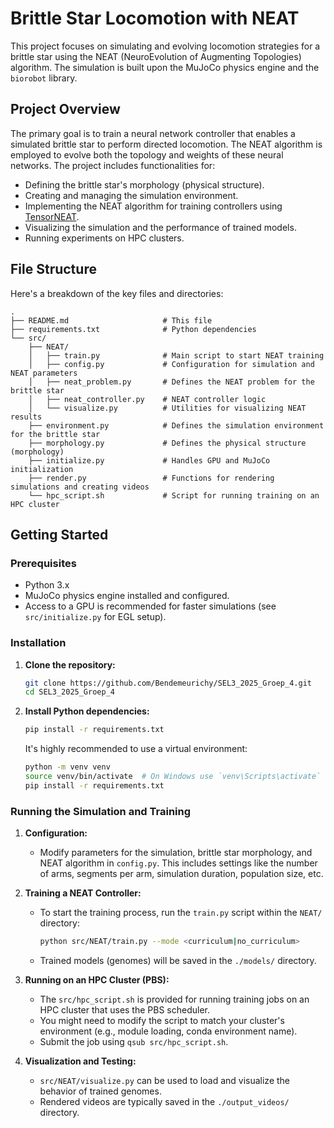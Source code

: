 # Brittle Star Locomotion with NEAT

This project focuses on simulating and evolving locomotion strategies for a brittle star using the NEAT (NeuroEvolution of Augmenting Topologies) algorithm. The simulation is built upon the MuJoCo physics engine and the `biorobot` library.

## Project Overview

The primary goal is to train a neural network controller that enables a simulated brittle star to perform directed locomotion. The NEAT algorithm is employed to evolve both the topology and weights of these neural networks. The project includes functionalities for:

*   Defining the brittle star's morphology (physical structure).
*   Creating and managing the simulation environment.
*   Implementing the NEAT algorithm for training controllers using [TensorNEAT](https://github.com/EMI-Group/tensorneat).
*   Visualizing the simulation and the performance of trained models.
*   Running experiments on HPC clusters.

## File Structure

Here's a breakdown of the key files and directories:

```
.
├── README.md                     # This file
├── requirements.txt              # Python dependencies
└── src/
    ├── NEAT/                
    │   ├── train.py              # Main script to start NEAT training
    │   ├── config.py             # Configuration for simulation and NEAT parameters
    │   ├── neat_problem.py       # Defines the NEAT problem for the brittle star
    │   ├── neat_controller.py    # NEAT controller logic
    │   └── visualize.py          # Utilities for visualizing NEAT results
    ├── environment.py            # Defines the simulation environment for the brittle star
    ├── morphology.py             # Defines the physical structure (morphology)
    ├── initialize.py             # Handles GPU and MuJoCo initialization
    ├── render.py                 # Functions for rendering simulations and creating videos
    └── hpc_script.sh             # Script for running training on an HPC cluster 
```

## Getting Started

### Prerequisites

*   Python 3.x
*   MuJoCo physics engine installed and configured.
*   Access to a GPU is recommended for faster simulations (see `src/initialize.py` for EGL setup).

### Installation

1.  **Clone the repository:**
    ```bash
    git clone https://github.com/Bendemeurichy/SEL3_2025_Groep_4.git
    cd SEL3_2025_Groep_4
    ```

2.  **Install Python dependencies:**
    ```bash
    pip install -r requirements.txt
    ```
    It's highly recommended to use a virtual environment:
    ```bash
    python -m venv venv
    source venv/bin/activate  # On Windows use `venv\Scripts\activate`
    pip install -r requirements.txt
    ```

### Running the Simulation and Training

1.  **Configuration:**
    *   Modify parameters for the simulation, brittle star morphology, and NEAT algorithm in `config.py`. This includes settings like the number of arms, segments per arm, simulation duration, population size, etc.

2.  **Training a NEAT Controller:**
    *   To start the training process, run the `train.py` script within the `NEAT/` directory:
        ```bash
        python src/NEAT/train.py --mode <curriculum|no_curriculum> 
        ```
    *   Trained models (genomes) will be saved in the `./models/` directory.

3.  **Running on an HPC Cluster (PBS):**
    *   The `src/hpc_script.sh` is provided for running training jobs on an HPC cluster that uses the PBS scheduler.
    *   You might need to modify the script to match your cluster's environment (e.g., module loading, conda environment name).
    *   Submit the job using `qsub src/hpc_script.sh`.

4.  **Visualization and Testing:**
    *   `src/NEAT/visualize.py` can be used to load and visualize the behavior of trained genomes.
    *   Rendered videos are typically saved in the `./output_videos/` directory.


